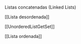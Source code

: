 Listas concatenadas (Linked Lists)

[[Lista desordenada]]

[[UnorderedListGetSet]]

[[Lista ordenada]]



